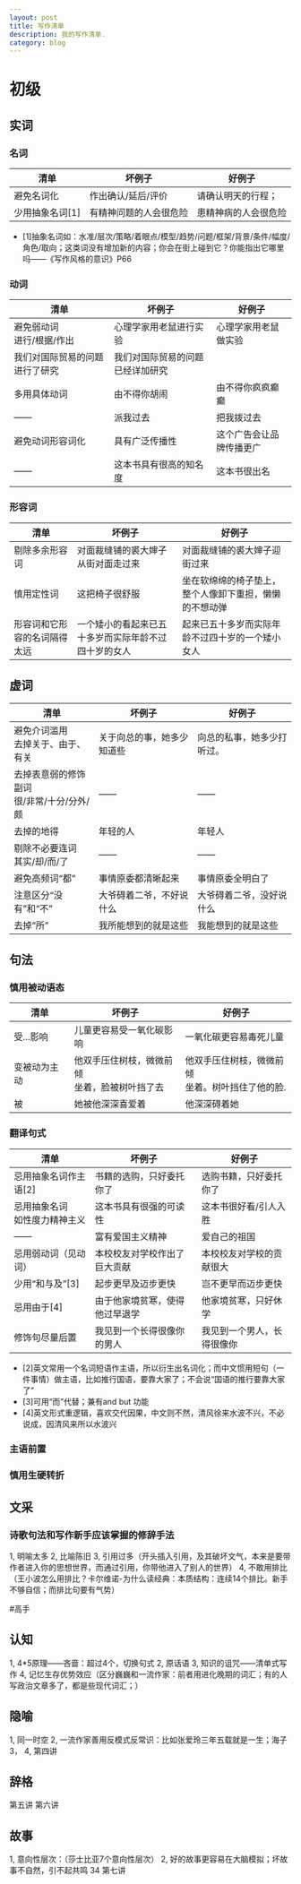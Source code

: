 ```yaml
---
layout: post
title: 写作清单
description: 我的写作清单.
category: blog
---
```


# 初级
## 实词
### 名词
清单|坏例子 |好例子
----|------|--------
避免名词化 |作出确认/延后/评价  | 请确认明天的行程；
少用抽象名词[1]|有精神问题的人会很危险 |患精神病的人会很危险

- [1]抽象名词如：水准/层次/策略/着眼点/模型/趋势/问题/框架/背景/条件/幅度/角色/取向；这类词没有增加新的内容；你会在街上碰到它？你能指出它哪里吗——《写作风格的意识》P66

### 动词

清单|坏例子 |好例子
----|------|--------
避免弱动词<br>进行/根据/作出|心理学家用老鼠进行实验|心理学家用老鼠做实验
|我们对国际贸易的问题进行了研究|我们对国际贸易的问题已经详加研究
多用具体动词|由不得你胡闹|由不得你疯疯癫癫
——|派我过去|把我拨过去
避免动词形容词化| 具有广泛传播性 | 这个广告会让品牌传播更广
——|这本书具有很高的知名度|这本书很出名


### 形容词
清单|坏例子 |好例子
----|------|----
剔除多余形容词|对面裁缝铺的裘大婶子从街对面走过来|对面裁缝铺的裘大婶子迎街过来
慎用定性词|这把椅子很舒服|坐在软绵绵的椅子垫上，整个人像卸下重担，懒懒的不想动弹
形容词和它形容的名词隔得太远|一个矮小的看起来已五十多岁而实际年龄不过四十岁的女人|起来已五十多岁而实际年龄不过四十岁的一个矮小女人

## 虚词
清单|坏例子 |好例子
----|------|----
避免介词滥用<br>去掉关于、由于、有关|关于向总的事，她多少知道些|向总的私事，她多少打听过。
去掉表意弱的修饰副词<br>很/非常/十分/分外/颇|——|——
去掉的地得|年轻的人|年轻人
剔除不必要连词<br>其实/却/而/了|——|——
避免高频词“都”|事情原委都清晰起来|事情原委全明白了
注意区分“没有”和“不”|大爷碍着二爷，不好说什么|大爷碍着二爷，没好说什么
去掉“所”|我所能想到的就是这些|我能想到的就是这些


## 句法
### 慎用被动语态
清单|坏例子 |好例子
----|------|----
受...影响|儿童更容易受一氧化碳影响|一氧化碳更容易毒死儿童
变被动为主动|他双手压住树枝，微微前倾<br>坐着，脸被树叶挡了去|他双手压住树枝，微微前倾<br>坐着。树叶挡住了他的脸.
被|她被他深深喜爱着|他深深碍着她
### 翻译句式
清单|坏例子 |好例子
----|------|----
忌用抽象名词作主语[2]|书籍的选购，只好委托你了|选购书籍，只好委托你了
忌用抽象名词<br>如性度力精神主义|这本书具有很强的可读性|这本书很好看/引人入胜
——|富有爱国主义精神|爱自己的祖国
忌用弱动词（见动词）|本校校友对学校作出了巨大贡献|本校校友对学校的贡献很大
少用“和与及”[3]|起步更早及迈步更快|岂不更早而迈步更快
忌用由于[4]|由于他家境贫寒，使得他过早退学|他家境贫寒，只好休学
修饰句尽量后置|我见到一个长得很像你的男人|我见到一个男人，长得很像你



- [2]英文常用一个名词短语作主语，所以衍生出名词化；而中文惯用短句（一件事情）做主语，比如推行国语，要靠大家了；不会说“国语的推行要靠大家了”
- [3]可用“而”代替；兼有and but 功能
- [4]英文形式重逻辑，喜欢交代因果，中文则不然，清风徐来水波不兴，不必说成，因清风来所以水波兴

### 主语前置
### 慎用生硬转折

## 文采
### 诗歌句法和写作新手应该掌握的修辞手法
1, 明喻太多
2, 比喻陈旧
3, 引用过多（开头插入引用，及其破坏文气，本来是要带作者进入你的思想世界，而通过引用，你带他进入了别人的世界）
4, 不敢用排比（王小波怎么用排比？卡尔维诺-为什么读经典：本质结构：连续14个排比。新手不够自信；而排比句要有气势）

#高手
## 认知
1, 4*5原理——吝啬：超过4个，切换句式
2, 原话语
3, 知识的诅咒——清单式写作
4, 记忆生存优势效应（区分巍巍和一流作家：前者用进化晚期的词汇；有的人写政治文章多了，都是些现代词汇；）

## 隐喻
1, 同一时空
2, 一流作家善用反模式反常识：比如张爱玲三年五载就是一生；海子
3，
4, 第四讲

## 辞格
第五讲 第六讲


## 故事
1, 意向性层次：（莎士比亚7个意向性层次）
2, 好的故事更容易在大脑模拟；坏故事不自然，引不起共鸣
34 第七讲